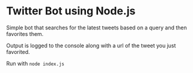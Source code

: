 # Twitter Bot using Node.js

Simple bot that searches for the latest tweets based on a query and then favorites them.

Output is logged to the console along with a url of the tweet you just favorited.

Run with `node index.js`
